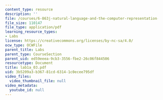 ```yaml
---
content_type: resource
description: ''
file: /courses/6-863j-natural-language-and-the-computer-representation-of-knowledge-spring-2003/3b5209a3b36781cd63141c0ecee795df_lab1a_03.pdf
file_size: 110147
file_type: application/pdf
learning_resource_types:
- Labs
license: https://creativecommons.org/licenses/by-nc-sa/4.0/
ocw_type: OCWFile
parent_title: Labs
parent_type: CourseSection
parent_uid: ed59eeea-9cb3-3556-fbe2-26c06f844506
resourcetype: Document
title: lab1a_03.pdf
uid: 3b5209a3-b367-81cd-6314-1c0ecee795df
video_files:
  video_thumbnail_file: null
video_metadata:
  youtube_id: null
---
```

